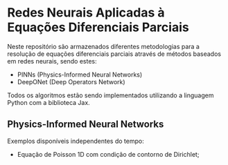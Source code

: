 # Redes Neurais Aplicadas à Equações Diferenciais Parciais

Neste repositório são armazenados diferentes metodologias para a resolução de equações diferenciais parciais através de métodos baseados em redes neurais, sendo estes:
- PINNs (Physics-Informed Neural Networks)
- DeepONet (Deep Operators Network)

Todos os algoritmos estão sendo implementados utilizando a linguagem Python com a biblioteca Jax.

## Physics-Informed Neural Networks
Exemplos disponíveis independentes do tempo:
- Equação de Poisson 1D com condição de contorno de Dirichlet;
